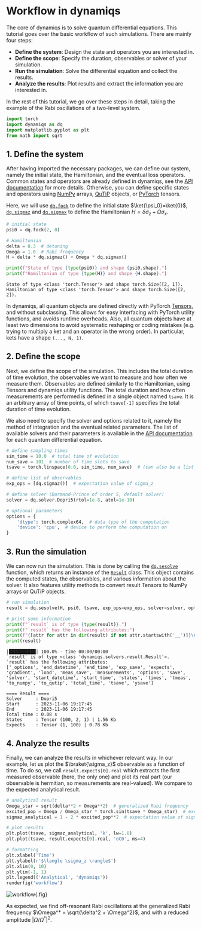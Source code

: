 # Workflow in dynamiqs

The core of dynamiqs is to solve quantum differential equations. This tutorial goes over the basic workflow of such simulations. There are mainly four steps:

- **Define the system**: Design the state and operators you are interested in.
- **Define the scope**: Specify the duration, observables or solver of your simulation.
- **Run the simulation**: Solve the differential equation and collect the results.
- **Analyze the results**: Plot results and extract the information you are interested in.

In the rest of this tutorial, we go over these steps in detail, taking the example of the Rabi oscillations of a two-level system.

```python
import torch
import dynamiqs as dq
import matplotlib.pyplot as plt
from math import sqrt
```

## 1. Define the system

After having imported the necessary packages, we can define our system, namely the initial state, the Hamiltonian, and the eventual loss operators. Common states and operators are already defined in dynamiqs, see the [API documentation](../python_api/index.md) for more details. Otherwise, you can define specific states and operators using [NumPy](https://numpy.org/) arrays, [QuTiP](http://qutip.org/) objects, or [PyTorch](https://pytorch.org/) tensors.

Here, we will use [`dq.fock`](../python_api/utils/states/fock.md) to define the initial state $\ket{\psi_0}=\ket{0}$, [`dq.sigmaz`](../python_api/utils/operators/sigmaz.md) and [`dq.sigmax`](../python_api/utils/operators/sigmax.md) to define the Hamiltonian $H = \delta \sigma_z + \Omega \sigma_x$.

```python
# initial state
psi0 = dq.fock(2, 0)

# Hamiltonian
delta = 0.3  # detuning
Omega = 1.0  # Rabi frequency
H = delta * dq.sigmaz() + Omega * dq.sigmax()

print(f"State of type {type(psi0)} and shape {psi0.shape}.")
print(f"Hamiltonian of type {type(H)} and shape {H.shape}.")
```

```text
State of type <class 'torch.Tensor'> and shape torch.Size([2, 1]).
Hamiltonian of type <class 'torch.Tensor'> and shape torch.Size([2, 2]).
```

In dynamiqs, all quantum objects are defined directly with PyTorch [Tensors](https://pytorch.org/docs/stable/tensors.html), and without subclassing. This allows for easy interfacing with PyTorch utility functions, and avoids runtime overheads. Also, all quantum objects have at least two dimensions to avoid systematic reshaping or coding mistakes (e.g. trying to multiply a ket and an operator in the wrong order).
In particular, kets have a shape `(..., N, 1)`.

## 2. Define the scope

Next, we define the scope of the simulation. This includes the total duration of time evolution, the observables we want to measure and how often we measure them. Observables are defined similarly to the Hamiltonian, using Tensors and dynamiqs utility functions. The total duration and how often measurements are performed is defined in a single object named `tsave`. It is an arbitrary array of time points, of which `tsave[-1]` specifies the total duration of time evolution.

We also need to specify the solver and options related to it, namely the method of integration and the eventual related parameters. The list of available solvers and their parameters is available in the [API documentation](../python_api/index.md) for each quantum differential equation.

```python
# define sampling times
sim_time = 10.0  # total time of evolution
num_save = 101  # number of time slots to save
tsave = torch.linspace(0.0, sim_time, num_save)  # (can also be a list or a numpy.array)

# define list of observables
exp_ops = [dq.sigmaz()]  # expectation value of sigma_z

# define solver (Dormand-Prince of order 5, default solver)
solver = dq.solver.Dopri5(rtol=1e-8, atol=1e-10)

# optional parameters
options = {
    'dtype': torch.complex64,  # data type of the computation
    'device': 'cpu',  # device to perform the computation on
}
```

## 3. Run the simulation

We can now run the simulation. This is done by calling the [`dq.sesolve`](../python_api/solvers/sesolve.md) function, which returns an instance of the [`Result`](../python_api/index.md) class. This object contains the computed states, the observables, and various information about the solver. It also features utility methods to convert result Tensors to NumPy arrays or QuTiP objects.

```python
# run simulation
result = dq.sesolve(H, psi0, tsave, exp_ops=exp_ops, solver=solver, options=options)

# print some information
print(f"`result` is of type {type(result)}.")
print(f"`result` has the following attributes:")
print(f"{[attr for attr in dir(result) if not attr.startswith('__')]}\n")
print(result)
```

```text
|██████████| 100.0% - time 00:00/00:00
`result` is of type <class 'dynamiqs.solvers.result.Result'>.
`result` has the following attributes:
['_options', 'end_datetime', 'end_time', 'exp_save', 'expects', 'gradient', 'load', 'meas_save', 'measurements', 'options', 'save', 'solver', 'start_datetime', 'start_time', 'states', 'times', 'tmeas', 'to_numpy', 'to_qutip', 'total_time', 'tsave', 'ysave']

==== Result ====
Solver     : Dopri5
Start      : 2023-11-06 19:17:45
End        : 2023-11-06 19:17:45
Total time : 0.08 s
States     : Tensor (100, 2, 1) | 1.56 Kb
Expects    : Tensor (1, 100) | 0.78 Kb
```

## 4. Analyze the results

Finally, we can analyze the results in whichever relevant way. In our example, let us plot the $\braket{\sigma_z}$ observable as a function of time. To do so, we call `result.expects[0].real` which extracts the first measured observable (here, the only one) and plot its real part (our observable is hermitian, so measurements are real-valued). We compare to the expected analytical result.

```python
# analytical result
Omega_star = sqrt(delta**2 + Omega**2)  # generalized Rabi frequency
excited_pop = Omega / Omega_star * torch.sin(tsave * Omega_star)  # excited population
sigmaz_analytical = 1 - 2 * excited_pop**2  # expectation value of sigma_z

# plot results
plt.plot(tsave, sigmaz_analytical, 'k', lw=1.0)
plt.plot(tsave, result.expects[0].real, 'oC0', ms=4)

# formatting
plt.xlabel('Time')
plt.ylabel(r'$\langle \sigma_z \rangle$')
plt.xlim(0, 10)
plt.ylim(-1, 1)
plt.legend(('Analytical', 'dynamiqs'))
renderfig('workflow')
```

![workflow](/figs-docs/workflow.png){.fig}

As expected, we find off-resonant Rabi oscillations at the generalized Rabi frequency $\Omega^* = \sqrt{\delta^2 + \Omega^2}$, and with a reduced amplitude $|\Omega / \Omega^*|^2$.
